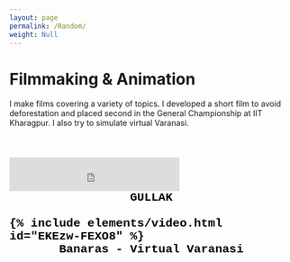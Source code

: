 ```yaml
---
layout: page
permalink: /Random/
weight: Null
---
```

 

# Filmmaking & Animation

I make films covering a variety of topics. I developed a short film to avoid deforestation and placed second in the General Championship at IIT Kharagpur. I also try to simulate virtual Varanasi.

<h2 style="color:black;font-family:'Courier New'">
<br />
<div class="video">
  <iframe src="https://www.youtube.com/embed/fXBVEMjGIZU" frameborder="0" width="60%" height="60" ></iframe>

</div> 
<div style="text-align:center;">
<B>GULLAK</B>
</div>
<br />
<div class="row">
{% include elements/video.html id="EKEzw-FEXO8" %}
</div>
<div style="text-align:center;">
<B> Banaras</B> - Virtual Varanasi 
</div>
